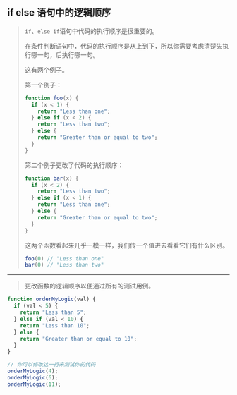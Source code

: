 ## if else 语句中的逻辑顺序

> `if`、`else if`语句中代码的执行顺序是很重要的。
>
> 在条件判断语句中，代码的执行顺序是从上到下，所以你需要考虑清楚先执行哪一句，后执行哪一句。
>
> 这有两个例子。
>
> 第一个例子：
>
> ```js
> function foo(x) {
>   if (x < 1) {
>     return "Less than one";
>   } else if (x < 2) {
>     return "Less than two";
>   } else {
>     return "Greater than or equal to two";
>   }
> }
> ```
>
> 第二个例子更改了代码的执行顺序：
>
> ```js
> function bar(x) {
>   if (x < 2) {
>     return "Less than two";
>   } else if (x < 1) {
>     return "Less than one";
>   } else {
>     return "Greater than or equal to two";
>   }
> }
> ```
>
> 这两个函数看起来几乎一模一样，我们传一个值进去看看它们有什么区别。
>
> ```js
> foo(0) // "Less than one"
> bar(0) // "Less than two"
> ```

---

> 更改函数的逻辑顺序以便通过所有的测试用例。

```js
function orderMyLogic(val) {
  if (val < 5) {
    return "Less than 5";
  } else if (val < 10) {
    return "Less than 10";
  } else {
    return "Greater than or equal to 10";
  }
}

// 你可以修改这一行来测试你的代码
orderMyLogic(4);
orderMyLogic(6);
orderMyLogic(11);
```

